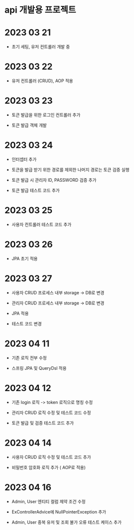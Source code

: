 # api 개발용 프로젝트

# 2023 03 21
- 초기 세팅, 유저 컨트롤러 개발 중

# 2023 03 22
- 유저 컨트롤러 (CRUD), AOP 적용

# 2023 03 23
- 토큰 발급을 위한 로그인 컨트롤러 추가
  
- 토큰 발급 객체 개발

# 2023 03 24
- 인터셉터 추가
  
- 토큰을 발급 받기 위한 경로를 제외한 나머지 경로는 토큰 검증 실행
  
- 토큰 발급 시 관리자 ID, PASSWORD 검증 추가

- 토큰 발급 테스트 코드 추가

# 2023 03 25
- 사용자 컨트롤러 테스트 코드 추가

# 2023 03 26
- JPA 초기 적용

# 2023 03 27
- 사용자 CRUD 프로세스 내부 storage -> DB로 변경

- 관리자 CRUD 프로세스 내부 storage -> DB로 변경
  
- JPA 적용
  
- 테스트 코드 변경

# 2023 04 11
- 기존 로직 전부 수정

- 스프링 JPA 및 QueryDsl 적용

# 2023 04 12
- 기존 login 로직 -> token 로직으로 명칭 수정

- 관리자 CRUD 로직 수정 및 테스트 코드 수정

- 토큰 발급 및 검증 테스트 코드 추가

# 2023 04 14
- 사용자 CRUD 로직 수정 및 테스트 코드 추가

- 비밀번호 암호화 로직 추가 ( AOP로 적용)

# 2023 04 16
- Admin, User 엔티티 컬럼 제약 조건 수정

- ExControllerAdvice에 NullPointerException 추가

- Admin, User 중복 유저 및 조회 불가 오류 테스트 케이스 추가